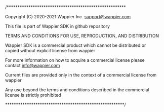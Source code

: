 /*******************************************************

Copyright (C) 2020-2021 Wappier Inc. support@wappier.com

This file is part of Wappier SDK in github repository

TERMS AND CONDITIONS FOR USE, REPRODUCTION, AND DISTRIBUTION

Wappier SDK is a commercial product which cannot be distributed or copied without explicit license from wappier

For more information on how to acquire a commercial license please contact info@wappier.com

Current files are provided only in the context of a commercial license from wappier

Any use beyond the terms and conditions described in the commercial license is strictly prohibited

*******************************************************/
